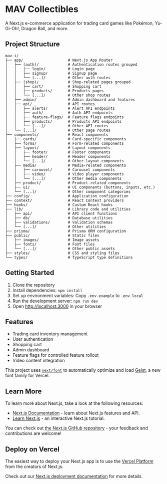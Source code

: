 # MAV Collectibles

A Next.js e-commerce application for trading card games like Pokémon, Yu-Gi-Oh!, Dragon Ball, and more.

## Project Structure

```
mav-i/
├── app/                    # Next.js App Router
│   ├── (auth)/             # Authentication routes grouped
│   │   ├── login/          # Login page
│   │   ├── signup/         # Signup page
│   │   └── [...]/          # Other auth routes
│   ├── (shop)/             # Shop-related pages grouped
│   │   ├── cart/           # Shopping cart
│   │   ├── products/       # Products pages
│   │   └── [...]/          # Other shop routes
│   ├── admin/              # Admin dashboard and features
│   ├── api/                # API routes
│   │   ├── alerts/         # Alert API endpoints
│   │   ├── auth/           # Auth API endpoints
│   │   ├── feature-flags/  # Feature flags endpoints
│   │   ├── products/       # Products API endpoints
│   │   └── [...]/          # Other API routes
│   └── [...]/              # Other page routes
├── components/             # React components
│   ├── cards/              # Card-specific components
│   ├── forms/              # Form-related components
│   ├── layout/             # Layout components
│   │   ├── footer/         # Footer components
│   │   ├── header/         # Header components
│   │   └── [...]/          # Other layout components
│   ├── media/              # Media-related components
│   │   ├── carousel/       # Carousel components
│   │   ├── video/          # Video player components
│   │   └── [...]/          # Other media components
│   ├── product/            # Product-related components
│   ├── ui/                 # UI components (buttons, inputs, etc.)
│   └── [...]/              # Other component categories
├── config/                 # Application configuration
├── context/                # React Context providers
├── hooks/                  # Custom React hooks
├── lib/                    # Library code and utilities
│   ├── api/                # API client functions
│   ├── db/                 # Database utilities
│   ├── validations/        # Validation schemas
│   └── [...]/              # Other utilities
├── prisma/                 # Prisma ORM configuration
├── public/                 # Static files
│   ├── images/             # Image assets
│   ├── fonts/              # Font files
│   └── [...]/              # Other public assets
├── styles/                 # CSS and styling files
└── types/                  # TypeScript type definitions
```

## Getting Started

1. Clone the repository
2. Install dependencies: `npm install`
3. Set up environment variables: Copy `.env.example` to `.env.local`
4. Run the development server: `npm run dev`
5. Open [http://localhost:3000](http://localhost:3000) in your browser

## Features

- Trading card inventory management
- User authentication
- Shopping cart
- Admin dashboard
- Feature flags for controlled feature rollout
- Video content integration

This project uses [`next/font`](https://nextjs.org/docs/app/building-your-application/optimizing/fonts) to automatically optimize and load [Geist](https://vercel.com/font), a new font family for Vercel.

## Learn More

To learn more about Next.js, take a look at the following resources:

- [Next.js Documentation](https://nextjs.org/docs) - learn about Next.js features and API.
- [Learn Next.js](https://nextjs.org/learn) - an interactive Next.js tutorial.

You can check out [the Next.js GitHub repository](https://github.com/vercel/next.js) - your feedback and contributions are welcome!

## Deploy on Vercel

The easiest way to deploy your Next.js app is to use the [Vercel Platform](https://vercel.com/new?utm_medium=default-template&filter=next.js&utm_source=create-next-app&utm_campaign=create-next-app-readme) from the creators of Next.js.

Check out our [Next.js deployment documentation](https://nextjs.org/docs/app/building-your-application/deploying) for more details.
